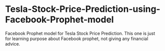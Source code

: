 # Tesla-Stock-Price-Prediction-using-Facebook-Prophet-model
Facebook Prophet model for Tesla Stock Price Prediction.
This one is just for learning purpose  about Facebook prophet, not giving any financial advice.
